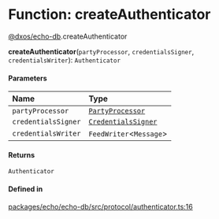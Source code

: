 # Function: createAuthenticator

[@dxos/echo-db](../modules/dxos_echo_db.md).createAuthenticator

**createAuthenticator**(`partyProcessor`, `credentialsSigner`, `credentialsWriter`): `Authenticator`

#### Parameters

| Name | Type |
| :------ | :------ |
| `partyProcessor` | [`PartyProcessor`](../classes/dxos_echo_db.PartyProcessor.md) |
| `credentialsSigner` | [`CredentialsSigner`](../classes/dxos_echo_db.CredentialsSigner.md) |
| `credentialsWriter` | `FeedWriter`<`Message`\> |

#### Returns

`Authenticator`

#### Defined in

[packages/echo/echo-db/src/protocol/authenticator.ts:16](https://github.com/dxos/dxos/blob/main/packages/echo/echo-db/src/protocol/authenticator.ts#L16)
